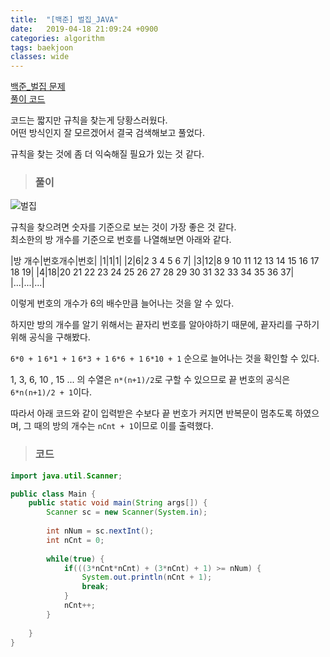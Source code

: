 ```yaml
---
title:  "[백준] 벌집_JAVA"
date:   2019-04-18 21:09:24 +0900
categories: algorithm
tags: baekjoon
classes: wide
---
```


[백준_벌집 문제](https://www.acmicpc.net/problem/2292)  
[풀이 코드](https://github.com/2ssue/Algorithm/blob/master/Baekjoon/2292.java)  
  
코드는 짧지만 규칙을 찾는게 당황스러웠다.  
어떤 방식인지 잘 모르겠어서 결국 검색해보고 풀었다.  
  
규칙을 찾는 것에 좀 더 익숙해질 필요가 있는 것 같다.  

> ### 풀이

![벌집](https://www.acmicpc.net/JudgeOnline/upload/201009/3(2).png)  
  
규칙을 찾으려면 숫자를 기준으로 보는 것이 가장 좋은 것 같다.  
최소한의 방 개수를 기준으로 번호를 나열해보면 아래와 같다.  
  
|방 개수|번호개수|번호|
|1|1|1|
|2|6|2 3 4 5 6 7|
|3|12|8 9 10 11 12 13 14 15 16 17 18 19|
|4|18|20 21 22 23 24 25 26 27 28 29 30 31 32 33 34 35 36 37|
|...|...|...|
  
이렇게 번호의 개수가 6의 배수만큼 늘어나는 것을 알 수 있다.  
  
하지만 방의 개수를 알기 위해서는 끝자리 번호를 알아야하기 때문에, 끝자리를 구하기 위해 공식을 구해봤다.  
  
`6*0 + 1` `6*1 + 1` `6*3 + 1` `6*6 + 1` `6*10 + 1` 순으로 늘어나는 것을 확인할 수 있다.  

1, 3, 6, 10 , 15 ... 의 수열은 `n*(n+1)/2`로 구할 수 있으므로 끝 번호의 공식은 `6*n(n+1)/2 + 1`이다.  
  
따라서 아래 코드와 같이 입력받은 수보다 끝 번호가 커지면 반복문이 멈추도록 하였으며, 그 때의 방의 개수는 `nCnt + 1`이므로 이를 출력했다.  

> ### 코드

```java
import java.util.Scanner;

public class Main {
	public static void main(String args[]) {
		Scanner sc = new Scanner(System.in);
		
		int nNum = sc.nextInt();
		int nCnt = 0;
		
		while(true) {
			if(((3*nCnt*nCnt) + (3*nCnt) + 1) >= nNum) {
				System.out.println(nCnt + 1);
				break;
			}
			nCnt++;
		}
		
	}
}
```